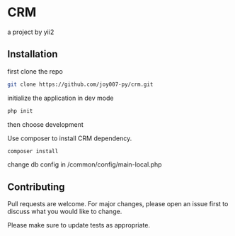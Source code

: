 # CRM

a project by yii2

## Installation

first clone the repo

```bash
git clone https://github.com/joy007-py/crm.git
```

initialize the application in dev mode
```bash
php init
```
then choose development

Use composer to install CRM dependency.

```bash
composer install
```

change db config in /common/config/main-local.php

## Contributing
Pull requests are welcome. For major changes, please open an issue first to discuss what you would like to change.

Please make sure to update tests as appropriate.